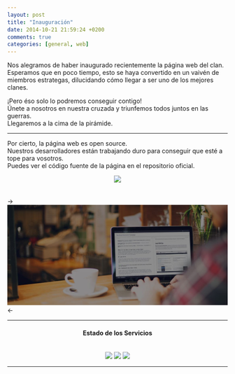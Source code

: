 ```yaml
---
layout: post
title: "Inauguración"
date: 2014-10-21 21:59:24 +0200
comments: true
categories: [general, web]
---
```


<!-- more -->

Nos alegramos de haber inaugurado recientemente la página web del clan.  
Esperamos que en poco tiempo, esto se haya convertido en un vaivén de miembros estrategas, dilucidando cómo llegar a ser uno de los mejores clanes.

¡Pero éso solo lo podremos conseguir contigo!  
Únete a nosotros en nuestra cruzada y triunfemos todos juntos en las guerras.  
Llegaremos a la cima de la pirámide.

---

Por cierto, la página web es open source.  
Nuestros desarrolladores están trabajando duro para conseguir que esté a tope para vosotros.  
Puedes ver el código fuente de la página en el repositorio oficial.

<center><a href="https://github.com/ClanStormTroopers/clanstormtroopers.github.io" class="btn btn-large"><img src="http://yamitenshi.net/resources/images/github_button.png" width="200"></a></center><br>

->![](/images/cover.jpg)<-

---

<center>
<h4>Estado de los Servicios</h4><br>
<img src="http://img.shields.io/badge/foro-operativo-green.svg"> <img src="http://img.shields.io/badge/guias-incompleto-red.svg"> <img src="http://img.shields.io/badge/blog-operativo-green.svg">
</center>

---
